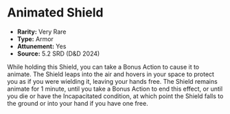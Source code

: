 # Animated Shield

- **Rarity:** Very Rare
- **Type:** Armor
- **Attunement:** Yes
- **Source:** 5.2 SRD (D&D 2024)

While holding this Shield, you can take a Bonus Action to cause it to animate. The Shield leaps into the air and hovers in your space to protect you as if you were wielding it, leaving your hands free. The Shield remains animate for 1 minute, until you take a Bonus Action to end this effect, or until you die or have the Incapacitated condition, at which point the Shield falls to the ground or into your hand if you have one free.
